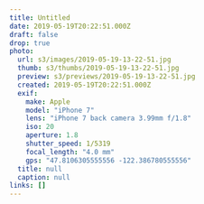 ```yaml
---
title: Untitled
date: 2019-05-19T20:22:51.000Z
draft: false
drop: true
photo:
  url: s3/images/2019-05-19-13-22-51.jpg
  thumb: s3/thumbs/2019-05-19-13-22-51.jpg
  preview: s3/previews/2019-05-19-13-22-51.jpg
  created: 2019-05-19T20:22:51.000Z
  exif:
    make: Apple
    model: "iPhone 7"
    lens: "iPhone 7 back camera 3.99mm f/1.8"
    iso: 20
    aperture: 1.8
    shutter_speed: 1/5319
    focal_length: "4.0 mm"
    gps: "47.8106305555556 -122.386780555556"
  title: null
  caption: null
links: []
---
```

